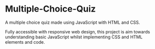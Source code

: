 # Multiple-Choice-Quiz
A multiple choice quiz made using JavaScript with HTML and CSS.

Fully accessible with responsive web design, this project is aim towards understanding basic JavaScript whilst implementing CSS and HTML elements and code.
